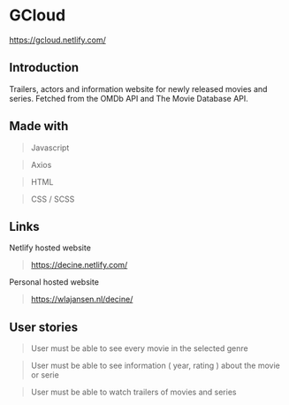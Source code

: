# GCloud

https://gcloud.netlify.com/

## Introduction

Trailers, actors and information website for newly released movies and series. Fetched from the OMDb API and The Movie Database API.

## Made with
 
 > Javascript
 
 > Axios
 
 > HTML
  
 > CSS / SCSS

## Links 

 Netlify hosted website
 
 > https://decine.netlify.com/
 
 Personal hosted website
 
 > https://wlajansen.nl/decine/
 
 ## User stories

> User must be able to see every movie in the selected genre

> User must be able to see information ( year, rating ) about the movie or serie

> User must be able to watch trailers of movies and series
